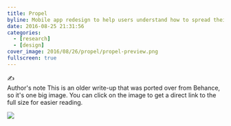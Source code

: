 ```yaml
---
title: Propel
byline: Mobile app redesign to help users understand how to spread their EBT through a month
date: 2016-08-25 21:31:56
categories:
  - [research]
  - [design]
cover_image: 2016/08/26/propel/propel-preview.png
fullscreen: true
---
```


<div class="alert alert-default">
  <div class="alert-inner">
    <div class="alert-icon">
      ✍️
    </div>
    <div class="alert-gutter"></div>
    <div class="alert-copy">
      <span class="alert-copy-title">Author's note</span>
      <span class="alert-copy-body">This is an older write-up that was ported over from Behance, so it's one big image. You can click on the image to get a direct link to the full size for easier reading.</span>
    </div>
  </div>
</div>

[![](propel.jpg)](propel.jpg)
